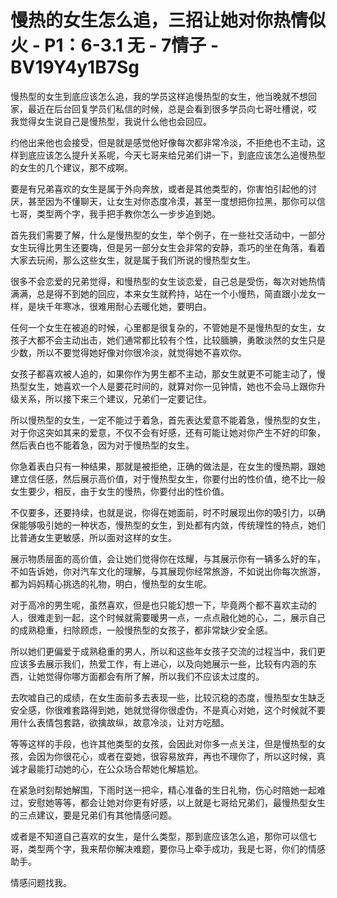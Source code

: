 # 慢热的女生怎么追，三招让她对你热情似火 - P1：6-3.1 无 - 7情子 - BV19Y4y1B7Sg

慢热型的女生到底应该怎么追，我的学员这样追慢热型的女生，他当晚就不想回家，最近在后台回复学员们私信的时候，总是会看到很多学员向七哥吐槽说，哎 我觉得女生说自己是慢热型，我说什么他也会回应。

约他出来他也会接受，但是就是感觉他好像每次都非常冷淡，不拒绝也不主动，这样到底应该怎么提升关系呢，今天七哥来给兄弟们讲一下，到底应该怎么追慢热型的女生的几个建议，那不成啊。

要是有兄弟喜欢的女生是属于外向奔放，或者是其他类型的，你害怕引起他的讨厌，甚至因为不懂聊天，让女生对你态度冷漠，甚至一度想把你拉黑，那你可以信七哥，类型两个字，我手把手教你怎么一步步追到她。

首先我们需要了解，什么是慢热型的女生，举个例子，在一些社交活动中，一部分女生玩得比男生还要嗨，但是另一部分女生会非常的安静，乖巧的坐在角落，看着大家去玩闹，那么这些女生，就是属于我们所说的慢热型女生。

很多不会恋爱的兄弟觉得，和慢热型的女生谈恋爱，自己总是受伤，每次对她热情满满，总是得不到她的回应，本来女生就矜持，站在一个小慢热，简直跟小龙女一样，是块千年寒冰，很难用耐心去暖化她，要明白。

任何一个女生在被追的时候，心里都是很复杂的，不管她是不是慢热型的女生，女孩子大都不会主动出击，她们通常都比较有个性，比较腼腆，勇敢淡然的女生只是少数，所以不要觉得她好像对你很冷淡，就觉得她不喜欢你。

女孩子都喜欢被人追的，如果你作为男生都不主动，那女生就更不可能主动了，慢热型女生，她喜欢一个人是要花时间的，就算对你一见钟情，她也不会马上跟你升级关系，所以接下来三个建议，兄弟们一定要记住。

所以慢热型的女生，一定不能过于着急，首先表达爱意不能着急，慢热型的女生，对于你这突如其来的爱意，不仅不会有好感，还有可能让她对你产生不好的印象，然后表白也不能着急，因为对于慢热型的女生。

你急着表白只有一种结果，那就是被拒绝，正确的做法是，在女生的慢热期，跟她建立信任感，然后展示高价值，对于慢热型女生，你要付出的性价值，绝不比一般女生要少，相反，由于女生的慢热，你要付出的性价值。

不仅要多，还要持续，也就是说，你得在她面前，时不时展现出你的吸引力，以确保能够吸引她的一种状态，慢热型的女生，到处都有内敛，传统理性的特点，她们比普通女生更敏感，所以面对这样的女生。

展示物质层面的高价值，会让她们觉得你在炫耀，与其展示你有一辆多么好的车，不如告诉她，你对汽车文化的理解，与其展现你经常旅游，不如说出你每次旅游，都为妈妈精心挑选的礼物，明白，慢热型的女生呢。

对于高冷的男生呢，虽然喜欢，但是也只能幻想一下，毕竟两个都不喜欢主动的人，很难走到一起，这个时候就需要暖男一点，一点点融化她的心，二，展示自己的成熟稳重，扫除顾虑，一般慢热型的女孩子，都非常缺少安全感。

所以她们更偏爱于成熟稳重的男人，所以和这些年女孩子交流的过程当中，我们更应该多去展示我们，热爱工作，有上进心，以及向她展示一些，比较有内涵的东西，让她觉得你哪方面都会有所了解，所以我们不应该太过度的。

去吹嘘自己的成绩，在女生面前多去表现一些，比较沉稳的态度，慢热型女生缺乏安全感，你很难套路得到她，她就觉得你很虚伪，不是真心对她，这个时候就不要用什么表情包套路，欲擒故纵，故意冷淡，让对方吃醋。

等等这样的手段，也许其他类型的女孩，会因此对你多一点关注，但是慢热型的女孩，会因为你很花心，或者在耍她，很容易放弃，再也不理你了，所以这时候，真诚才最能打动她的心，在公众场合帮她化解尴尬。

在紧急时刻帮她解围，下雨时送一把伞，精心准备的生日礼物，伤心时陪她一起难过，安慰她等等，都会让她对你更有好感，以上就是七哥给兄弟们，最慢热型女生的三点建议，要是兄弟们有其他情感问题。

或者是不知道自己喜欢的女生，是什么类型，那到底应该怎么追，那你可以信七哥，类型两个字，我来帮你解决难题，要你马上牵手成功，我是七哥，你们的情感助手。

情感问题找我。